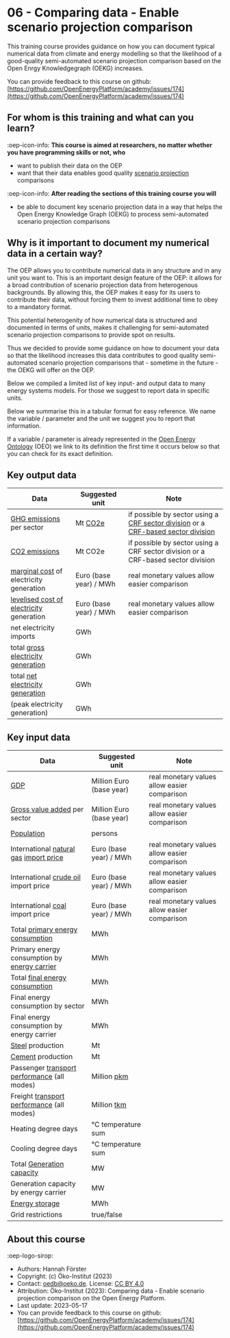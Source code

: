 # 06 - Comparing data - Enable scenario projection comparison

This training course provides guidance on how you can document typical numerical data from climate and energy modelling so
that the likelihood of a good-quality semi-automated scenario projection comparison based on the Open Enrgy Knowledgegraph (OEKG) increases.

You can provide feedback to this course on github: [https://github.com/OpenEnergyPlatform/academy/issues/174](https://github.com/OpenEnergyPlatform/academy/issues/174)


## For whom is this training and what can you learn?

:oep-icon-info: **This course is aimed at researchers, no matter whether you have programming skills or not, who**

- want to publish their data on the OEP
- want that their data enables good quality [scenario projection](https://openenergy-platform.org/ontology/oeo/OEO_00010262) comparisons

:oep-icon-info: **After reading the sections of this training course you will**

- be able to document key scenario projection data in a way that helps the Open Energy Knowledge Graph (OEKG) to process semi-automated scenario projection comparisons

## Why is it important to document my numerical data in a certain way?

The OEP allows you to contribute numerical data in any structure and in any unit you want to. This is an important design feature of the OEP: it allows for a broad contribution of scenario projection data from heterogenous backgrounds. By allowing this, the OEP makes it easy for its users to contribute their data, without forcing them to invest additional time to obey to a mandatory format.

This potential heterogenity of how numerical data is structured and documented in terms of units, makes it challenging for semi-automated scenario projection comparisons to provide spot on results.

Thus we decided to provide some guidance on how to document your data so that the likelihood increases this data contributes to good quality semi-automated scenario projection comparisons that - sometime in the future - the OEKG will offer on the OEP.

Below we compiled a limited list of key input- and output data to many energy systems models. For those we suggest to report data in specific units.

Below we summarise this in a tabular format for easy reference. We name the variable / parameter and the unit we suggest you to report that information.

 If a variable / parameter is already represented in the [Open Energy Ontology](https://openenergy-platform.org/ontology/) (OEO) we link to its definition the first time it occurs below so that you can check for its exact definition. 

## Key output data

|  Data |Suggested unit   | Note  |
|---|---|---|
|  [GHG emissions](https://openenergy-platform.org/ontology/oeo/OEO_00140082) per sector |Mt [CO2e](https://openenergy-platform.org/ontology/oeo/OEO_00140083)   | if possible by sector using a [CRF sector division]([https://openenergy-platform.org/ontology/oeo/OEO_00010402](http://openenergy-platform.org/ontology/oeo/OEO_00010055)) or a [CRF-based sector division](https://openenergy-platform.org/ontology/oeo/OEO_00010402) |
| [CO2 emissions](http://openenergy-platform.org/ontology/oeo/OEO_00260008)  | Mt CO2e |  if possible by sector using a CRF sector division or a CRF-based sector division |
| [marginal cost](https://openenergy-platform.org/ontology/oeo/OEO_00040008) of electricity generation    | Euro (base year) / MWh   | real monetary values allow easier comparison |
|[levelised cost of electricity](https://openenergy-platform.org/ontology/oeo/OEO_00020127) generation|Euro (base year) / MWh|real monetary values allow easier comparison|
|net electricity imports|GWh||
|total [gross electricity generation](https://openenergy-platform.org/ontology/oeo/OEO_00240012)|GWh||
|total [net electricity generation](https://openenergy-platform.org/ontology/oeo/OEO_00240013)|GWh||
|(peak electricity generation)|GWh||


## Key input data

|  Data |Suggested unit   | Note   |
|---|---|---|
|  [GDP](https://openenergy-platform.org/ontology/oeo/OEO_00140013) |Million Euro (base year)   |  real monetary values allow easier comparison |
|  [Gross value added](https://openenergy-platform.org/ontology/oeo/OEO_00140023) per sector | Million Euro (base year)  | real monetary values allow easier comparison  |
| [Population](https://openenergy-platform.org/ontology/oeo/OEO_00230013)  | persons   |   |
|  International [natural gas](https://openenergy-platform.org/ontology/oeo/OEO_00000292) [import price](https://openenergy-platform.org/ontology/oeo/OEO_00240036) | Euro (base year) / MWh   | real monetary values allow easier comparison  |
| International [crude oil](https://openenergy-platform.org/ontology/oeo/OEO_00000115) import price  | Euro (base year) / MWh   | real monetary values allow easier comparison  |
| International [coal](https://openenergy-platform.org/ontology/oeo/OEO_00000088) import price   | Euro (base year) / MWh  | real monetary values allow easier comparison  |
|Total [primary energy consumption](https://openenergy-platform.org/ontology/oeo/OEO_00050018)|MWh||
|Primary energy consumption by [energy carrier](https://openenergy-platform.org/ontology/oeo/OEO_00020039)|MWh||
|Total [final energy consumption](https://openenergy-platform.org/ontology/oeo/OEO_00050016)|MWh||
|Final energy consumption by sector|MWh||
|Final energy consumption by energy carrier|MWh||
|[Steel](https://openenergy-platform.org/ontology/oeo/OEO_00240034) production|Mt||
|[Cement](https://openenergy-platform.org/ontology/oeo/OEO_00240029) production|Mt||
|Passenger [transport performance](http://openenergy-platform.org/ontology/oeo/OEO_00320000) (all modes)|Million [pkm](http://openenergy-platform.org/ontology/oeo/OEO_00320002)||
|Freight [transport performance](http://openenergy-platform.org/ontology/oeo/OEO_00320000) (all modes)|Million [tkm](http://openenergy-platform.org/ontology/oeo/OEO_00320003)||
|Heating degree days|°C temperature sum||
|Cooling degree days|°C temperature sum||
|Total [Generation capacity](https://openenergy-platform.org/ontology/oeo/OEO_00010257)|MW||
|Generation capacity by energy carrier|MW||
|[Energy storage](http://openenergy-platform.org/ontology/oeo/OEO_00230000)|MWh||
|Grid restrictions|true/false||









## About this course

:oep-logo-sirop:

- Authors: Hannah Förster
- Copyright: (c) Öko-Institut (2023)
- Contact: oedb@oeko.de. License: [CC BY 4.0](https://creativecommons.org/licenses/by/4.0/deed.en)
- Attribution: Öko-Institut (2023): Comparing data - Enable scenario projection comparison on the Open Energy Platform. 
- Last update: 2023-05-17
- You can provide feedback to this course on github: [https://github.com/OpenEnergyPlatform/academy/issues/174](https://github.com/OpenEnergyPlatform/academy/issues/174)
